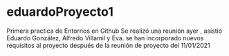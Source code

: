 # eduardoProyecto1
Primera practica de Entornos en Github
Se realizó una reunión ayer , asistió Eduardo González, Alfredo Villamil y Eva.
se han incorporado nuevos requisitos al proyecto después de la reunión de proyecto del 11/01/2021
